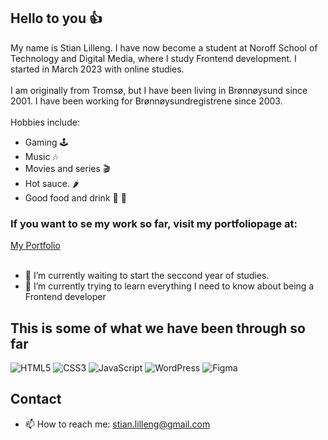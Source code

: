 ## Hello to you :thumbsup:

My name is Stian Lilleng. I have now become a student at Noroff School of Technology and Digital Media, where I study Frontend development. I started in March 2023 with online studies.
<br>
<br>
I am originally from Tromsø, but I have been living in Brønnøysund since 2001. I have been working for Brønnøysundregistrene since 2003.
<br>
<br>
Hobbies include:
-	Gaming :joystick:
-	Music :notes:
-	Movies and series :clapper:
-	Hot sauce. :hot_pepper:
-	Good food and drink :pizza: :beers:

### If you want to se my work so far, visit my portfoliopage at:

[My Portfolio](https://portfolio1-stianlilleng.netlify.app/)
<br>
<br>
- 🔭 I’m currently waiting to start the seccond year of studies.
- 🌱 I’m currently trying to learn everything I need to know about being a Frontend developer


## This is some of what we have been through so far

![HTML5](https://img.shields.io/badge/HTML5-E34F26.svg?style=for-the-badge&logo=HTML5&logoColor=white)
![CSS3](https://img.shields.io/badge/CSS3-1572B6.svg?style=for-the-badge&logo=CSS3&logoColor=white)
![JavaScript](https://img.shields.io/badge/JavaScript-F7DF1E.svg?style=for-the-badge&logo=JavaScript&logoColor=black)
![WordPress](https://img.shields.io/badge/WordPress-21759B.svg?style=for-the-badge&logo=WordPress&logoColor=white)
![Figma](https://img.shields.io/badge/Figma-F24E1E.svg?style=for-the-badge&logo=Figma&logoColor=white)

## Contact

- 📫 How to reach me: stian.lilleng@gmail.com
<!--
**StianL82/StianL82** is a ✨ _special_ ✨ repository because its `README.md` (this file) appears on your GitHub profile.

Here are some ideas to get you started:

- 🔭 I’m currently working on ...
- 🌱 I’m currently learning ...
- 👯 I’m looking to collaborate on ...
- 🤔 I’m looking for help with ...
- 💬 Ask me about ...
- 📫 How to reach me: ...
- 😄 Pronouns: ...
- ⚡ Fun fact: ...
-->
